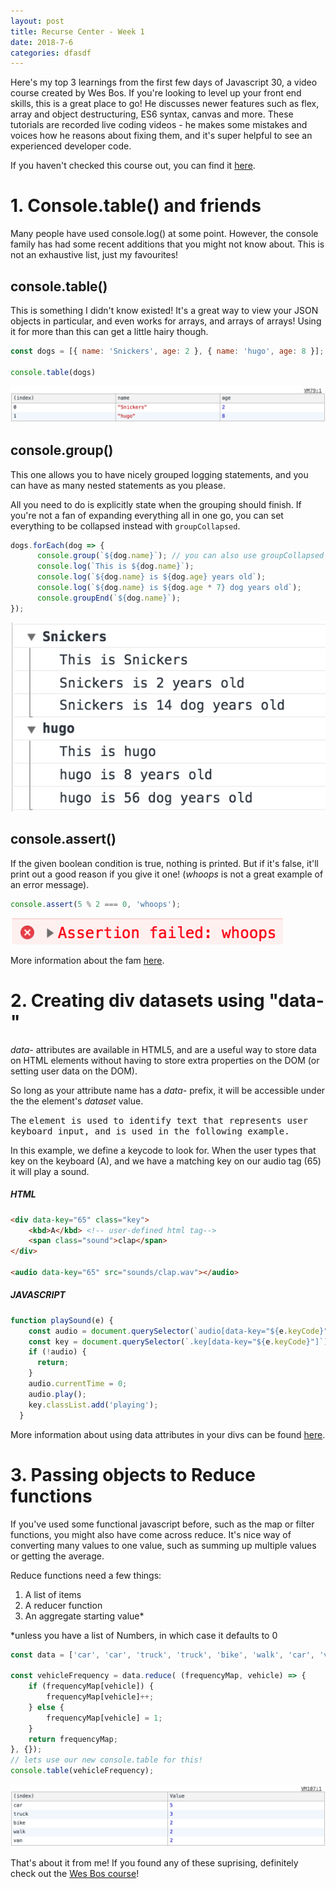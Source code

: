 ```yaml
---
layout: post
title: Recurse Center - Week 1
date: 2018-7-6
categories: dfasdf
---
```


Here's my top 3 learnings from the first few days of Javascript 30, a video course created by Wes Bos. If you're looking to level up your front end skills, this is a great place to go! He discusses newer features such as flex, array and object destructuring, ES6 syntax, canvas and more. These tutorials are recorded live coding videos - he makes some mistakes and voices how he reasons about fixing them, and it's super helpful to see an experienced developer code.

If you haven't checked this course out, you can find it [here](https://javascript30.com/).

# 1. Console.table() and friends

Many people have used console.log() at some point. However, the console family has had some recent additions that you might not know about. This is not an exhaustive list, just my favourites!

## console.table()

This is something I didn't know existed! It's a great way to view your JSON objects in particular, and even works for arrays, and arrays of arrays! Using it for more than this can get a little hairy though.

```javascript
const dogs = [{ name: 'Snickers', age: 2 }, { name: 'hugo', age: 8 }];

console.table(dogs)
```

![screenshot of console.table](/assets/console_table.png)

## console.group()

This one allows you to have nicely grouped logging statements, and you can have as many nested statements as you please.

All you need to do is explicitly state when the grouping should finish. If you're not a fan of expanding everything all in one go, you can set everything to be collapsed instead with `groupCollapsed`.

```javascript
dogs.forEach(dog => {
      console.group(`${dog.name}`); // you can also use groupCollapsed
      console.log(`This is ${dog.name}`);
      console.log(`${dog.name} is ${dog.age} years old`);
      console.log(`${dog.name} is ${dog.age * 7} dog years old`);
      console.groupEnd(`${dog.name}`);
});
```

![screenshot of console.group](/assets/console_group.png)

## console.assert()

If the given boolean condition is true, nothing is printed. But if it's false, it'll print out a good reason if you give it one! (*whoops* is not a great example of an error message).

```javascript
console.assert(5 % 2 === 0, 'whoops');
```

![screenshot of console.assert](/assets/console_assert.png)

More information about the fam [here](https://developer.mozilla.org/en-US/docs/Web/API/Console/table).

# 2. Creating div datasets using "data-"

*data-* attributes are available in HTML5, and are a useful way to store data on HTML elements without having to store extra properties on the DOM (or setting user data on the DOM).

So long as your attribute name has a *data-* prefix, it will be accessible under the the element's *dataset* value. 

The <kbd> element is used to identify text that represents user keyboard input, and is used in the following example.

In this example, we define a keycode to look for. When the user types that key on the keyboard (A), and we have a matching key on our audio tag (65) it will play a sound. 

##### HTML
```html
<div data-key="65" class="key">
    <kbd>A</kbd> <!-- user-defined html tag-->
    <span class="sound">clap</span>
</div>

<audio data-key="65" src="sounds/clap.wav"></audio>
```

##### JAVASCRIPT
```javascript
function playSound(e) {
    const audio = document.querySelector(`audio[data-key="${e.keyCode}"]`);
    const key = document.querySelector(`.key[data-key="${e.keyCode}"]`);
    if (!audio) {
      return;
    }
    audio.currentTime = 0;
    audio.play();
    key.classList.add('playing');
  }

```

More information about using data attributes in your divs can be found [here](https://developer.mozilla.org/en-US/docs/Learn/HTML/Howto/Use_data_attributes).

# 3. Passing objects to Reduce functions

If you've used some functional javascript before, such as the map or filter functions, you might also have come across reduce. It's nice way of converting many values to one value, such as summing up multiple values or getting the average.

Reduce functions need a few things:
1. A list of items
1. A reducer function
1. An aggregate starting value* 

*unless you have a list of Numbers, in which case it defaults to 0

```javascript
const data = ['car', 'car', 'truck', 'truck', 'bike', 'walk', 'car', 'van', 'bike', 'walk', 'car', 'van', 'car', 'truck' ];

const vehicleFrequency = data.reduce( (frequencyMap, vehicle) => {
    if (frequencyMap[vehicle]) {
        frequencyMap[vehicle]++;
    } else {
        frequencyMap[vehicle] = 1;
    }
    return frequencyMap;
}, {});
// lets use our new console.table for this!
console.table(vehicleFrequency);
```
![screenshot of reduce table](/assets/reduce_table.png)

That's about it from me! If you found any of these suprising, definitely check out the [Wes Bos course](https://javascript30.com/)!
